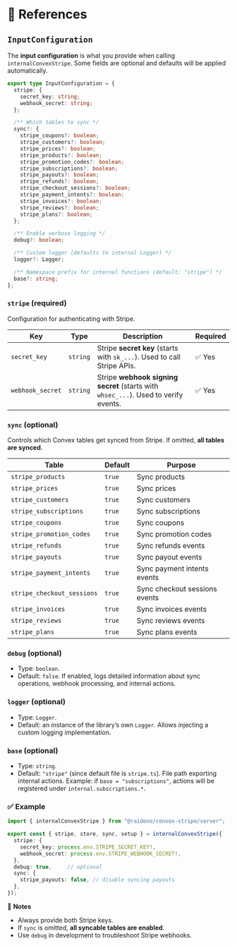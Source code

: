 # 🔧 References

## `InputConfiguration`

The **input configuration** is what you provide when calling
`internalConvexStripe`.
Some fields are optional and defaults will be applied automatically.

```ts
export type InputConfiguration = {
  stripe: {
    secret_key: string;
    webhook_secret: string;
  };

  /** Which tables to sync */
  sync?: {
    stripe_coupons?: boolean;
    stripe_customers?: boolean;
    stripe_prices?: boolean;
    stripe_products?: boolean;
    stripe_promotion_codes?: boolean;
    stripe_subscriptions?: boolean;
    stripe_payouts?: boolean;
    stripe_refunds?: boolean;
    stripe_checkout_sessions?: boolean;
    stripe_payment_intents?: boolean;
    stripe_invoices?: boolean;
    stripe_reviews?: boolean;
    stripe_plans?: boolean;
  };

  /** Enable verbose logging */
  debug?: boolean;

  /** Custom logger (defaults to internal Logger) */
  logger?: Logger;

  /** Namespace prefix for internal functions (default: "stripe") */
  base?: string;
};
```

### `stripe` (**required**)
Configuration for authenticating with Stripe.

| Key              | Type     | Description                                                                         | Required |
| ---------------- | -------- | ----------------------------------------------------------------------------------- | -------- |
| `secret_key`     | `string` | Stripe **secret key** (starts with `sk_...`). Used to call Stripe APIs.             | ✅ Yes    |
| `webhook_secret` | `string` | Stripe **webhook signing secret** (starts with `whsec_...`). Used to verify events. | ✅ Yes    |

### `sync` (optional)
Controls which Convex tables get synced from Stripe.
If omitted, **all tables are synced**.

| Table                      | Default | Purpose                       |
| -------------------------- | ------- | ----------------------------- |
| `stripe_products`          | `true`  | Sync products                 |
| `stripe_prices`            | `true`  | Sync prices                   |
| `stripe_customers`         | `true`  | Sync customers                |
| `stripe_subscriptions`     | `true`  | Sync subscriptions            |
| `stripe_coupons`           | `true`  | Sync coupons                  |
| `stripe_promotion_codes`   | `true`  | Sync promotion codes          |
| `stripe_refunds`           | `true`  | Sync refunds events           |
| `stripe_payouts`           | `true`  | Sync payout events            |
| `stripe_payment_intents`   | `true`  | Sync payment intents events   |
| `stripe_checkout_sessions` | `true`  | Sync checkout sessions events |
| `stripe_invoices`          | `true`  | Sync invoices events          |
| `stripe_reviews`           | `true`  | Sync reviews events           |
| `stripe_plans`             | `true`  | Sync plans events             |

### `debug` (optional)
- Type: `boolean`.
- Default: `false`.
If enabled, logs detailed information about sync operations, webhook processing,
and internal actions.

### `logger` (optional)
- Type: `Logger`.
- Default: an instance of the library’s own `Logger`.
Allows injecting a custom logging implementation.

### `base` (optional)
- Type: `string`.
- Default: `"stripe"` (since default file is `stripe.ts`).
File path exporting internal actions.
Example: if `base = "subscriptions"`, actions will be registered under
`internal.subscriptions.*`.

### ✅ Example

```ts
import { internalConvexStripe } from "@raideno/convex-stripe/server";

export const { stripe, store, sync, setup } = internalConvexStripe({
  stripe: {
    secret_key: process.env.STRIPE_SECRET_KEY!,
    webhook_secret: process.env.STRIPE_WEBHOOK_SECRET!,
  },
  debug: true,     // optional
  sync: {
    stripe_payouts: false, // disable syncing payouts
  },
});
```

📌 **Notes**
- Always provide both Stripe keys.
- If `sync` is omitted, **all syncable tables are enabled**.
- Use `debug` in development to troubleshoot Stripe webhooks.
